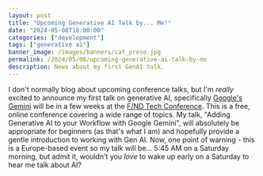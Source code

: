 ```yaml
---
layout: post
title: "Upcoming Generative AI Talk by... Me!"
date: "2024-05-08T18:00:00"
categories: ["development"]
tags: ["generative ai"]
banner_image: /images/banners/cat_preso.jpg
permalink: /2024/05/08/upcoming-generative-ai-talk-by-me
description: News about my first GenAI talk.
---
```


I don't normally blog about upcoming conference talks, but I'm *really* excited to announce my first talk on generative AI, specifically [Google's Gemini](https://ai.google.com) will be in a few weeks at the [F/ND Tech Conference](https://gdg.community.dev/events/details/google-gdg-craiova-presents-fnd-conference-2024/). This is a free, online conference covering a wide range of topics. My talk, "Adding Generative AI to your Workflow with Google Gemini", will absolutely be appropriate for beginners (as that's what I am) and hopefully provide a gentle introduction to working with Gen AI. Now, one point of warning - this is a Europe-based event so my talk will be... 5:45 AM on a Saturday morning, but admit it, wouldn't you *love* to wake up early on a Saturday to hear me talk about AI?

